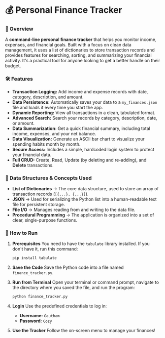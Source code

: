 # 💰 Personal Finance Tracker

### 📌 Overview

A **command-line personal finance tracker** that helps you monitor income, expenses, and financial goals. Built with a focus on clean data management, it uses a list of dictionaries to store transaction records and provides features for searching, sorting, and summarizing your financial activity. It's a practical tool for anyone looking to get a better handle on their budget.

### 🛠 Features

  * **Transaction Logging:** Add income and expense records with date, category, description, and amount.
  * **Data Persistence:** Automatically saves your data to a `my_finances.json` file and loads it every time you start the app.
  * **Dynamic Reporting:** View all transactions in a clean, tabulated format.
  * **Advanced Search:** Search your records by category, description, date, or amount.
  * **Data Summarization:** Get a quick financial summary, including total income, expenses, and your net balance.
  * **Data Visualization:** Generate an ASCII bar chart to visualize your spending habits month by month.
  * **Secure Access:** Includes a simple, hardcoded login system to protect your financial data.
  * **Full CRUD:** Create, Read, Update (by deleting and re-adding), and **Delete** transactions.

### 📂 Data Structures & Concepts Used

  * **List of Dictionaries** → The core data structure, used to store an array of transaction records (`[{...}, {...}]`).
  * **JSON** → Used for serializing the Python list into a human-readable text file for persistent storage.
  * **File I/O** → Manages reading from and writing to the data file.
  * **Procedural Programming** → The application is organized into a set of clear, single-purpose functions.

### 🚀 How to Run

1.  **Prerequisites**
    You need to have the `tabulate` library installed. If you don't have it, run this command:

    ```bash
    pip install tabulate
    ```

2.  **Save the Code**
    Save the Python code into a file named `finance_tracker.py`.

3.  **Run from Terminal**
    Open your terminal or command prompt, navigate to the directory where you saved the file, and run the program:

    ```bash
    python finance_tracker.py
    ```

4.  **Login**
    Use the predefined credentials to log in:

      * **Username:** `Gautham`
      * **Password:** `Cozy`

5.  **Use the Tracker**
    Follow the on-screen menu to manage your finances\!

